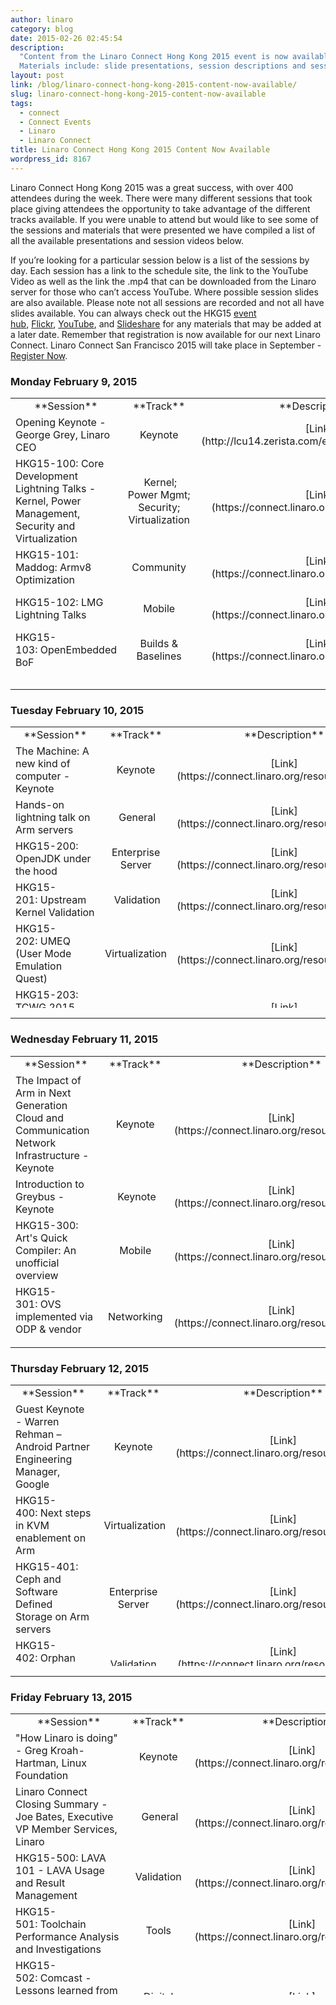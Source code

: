 ```yaml
---
author: linaro
category: blog
date: 2015-02-26 02:45:54
description:
  "Content from the Linaro Connect Hong Kong 2015 event is now available.
  Materials include: slide presentations, session descriptions and sessions videos"
layout: post
link: /blog/linaro-connect-hong-kong-2015-content-now-available/
slug: linaro-connect-hong-kong-2015-content-now-available
tags:
  - connect
  - Connect Events
  - Linaro
  - Linaro Connect
title: Linaro Connect Hong Kong 2015 Content Now Available
wordpress_id: 8167
---
```


Linaro Connect Hong Kong 2015 was a great success, with over 400 attendees during the week. There were many different sessions that took place giving attendees the opportunity to take advantage of the different tracks available. If you were unable to attend but would like to see some of the sessions and materials that were presented we have compiled a list of all the available presentations and session videos below.

If you’re looking for a particular session below is a list of the sessions by day. Each session has a link to the schedule site, the link to the YouTube Video as well as the link the .mp4 that can be downloaded from the Linaro server for those who can’t access YouTube. Where possible session slides are also available. Please note not all sessions are recorded and not all have slides available. You can always check out the HKG15 [event hub](https://connect.linaro.org/resources/), [Flickr](https://www.flickr.com/photos/linaroorg/), [YouTube](https://www.youtube.com/user/LinaroOnAir/), and [Slideshare](http://www.slideshare.net/linaroorg) for any materials that may be added at a later date. Remember that registration is now available for our next Linaro Connect. Linaro Connect San Francisco 2015 will take place in September - [Register Now](https://connect.linaro.org/sfo15/).

### **Monday February 9, 2015**

<table width="1008" style="height: 450px;" class="table responsive-table" >
<tbody >
<tr >

<td width="35%" style="text-align: center;" markdown="1">
**Session**
</td>

<td width="13%" style="text-align: center;" markdown="1">
**Track**
</td>

<td width="13%" style="text-align: center;" markdown="1">
**Description**
</td>

<td width="13%" style="text-align: center;" markdown="1">
**YouTube Video**
</td>

<td width="13%" style="text-align: center;" markdown="1">
**Presentation**
</td>

<td width="13%" style="text-align: center;" markdown="1">
**Linaro Server**
</td>
</tr>
<tr >

<td style="text-align: left;" markdown="1">
Opening Keynote - George Grey, Linaro CEO
</td>

<td style="text-align: center;" markdown="1">
Keynote
</td>

<td style="text-align: center;" markdown="1">
[Link](http://lcu14.zerista.com/event/member/137765)
</td>

<td style="text-align: center;" markdown="1">
[Video](https://www.youtube.com/watch?v=6aAFNCUUVj4)
</td>

<td style="text-align: center;" markdown="1">
[Presentation](http://www.slideshare.net/linaroorg/hkg15-george-grey-keynote)
</td>

<td style="text-align: center;" markdown="1">
 Not Available
</td>
</tr>
<tr >

<td style="text-align: left;" markdown="1">
HKG15-100: Core Development Lightning Talks - Kernel, Power Management, Security and Virtualization
</td>

<td style="text-align: center;" markdown="1">
 Kernel; Power Mgmt; Security; Virtualization
</td>

<td style="text-align: center;" markdown="1">
[Link](https://connect.linaro.org/resources/hkg15/)
</td>

<td style="text-align: center;" markdown="1">
 Not Available
</td>

<td style="text-align: center;" markdown="1">
 [Presentation](http://www.slideshare.net/linaroorg/hkg15-100-what-is-linaro-working-on-core-development-lightning-talks)
</td>

<td style="text-align: center;" markdown="1">
 Not Available
</td>
</tr>
<tr >

<td style="text-align: left;" markdown="1">
HKG15-101: Maddog: Armv8 Optimization
</td>

<td style="text-align: center;" markdown="1">
Community
</td>

<td style="text-align: center;" markdown="1">
[Link](https://connect.linaro.org/resources/hkg15/)
</td>

<td style="text-align: center;" markdown="1">
[Video](https://www.youtube.com/watch?v=rj-keqX2xA4)
</td>

<td style="text-align: center;" markdown="1">
[Presentation](http://www.slideshare.net/linaroorg/hkg15-101-ar-mv8-optimization)
</td>

<td style="text-align: center;" markdown="1">
[Video](https://static.linaro.org/connect/hkg15/Videos/02-09-Monday/HKG15-101%20Programming%20for%20Performance.mp4)
</td>
</tr>
<tr >

<td style="text-align: left;" markdown="1">
HKG15-102: LMG Lightning Talks
</td>

<td style="text-align: center;" markdown="1">
Mobile
</td>

<td style="text-align: center;" markdown="1">
[Link](https://connect.linaro.org/resources/hkg15/)
</td>

<td style="text-align: center;" markdown="1">
[Video](https://www.youtube.com/watch?v=iDKE751IDwM)
</td>

<td style="text-align: center;" markdown="1">
Not Available
</td>

<td style="text-align: center;" markdown="1">
[Video](https://static.linaro.org/connect/hkg15/Videos/02-09-Monday/HKG15-102%20LMG%20Lightning%20Talks.mp4)
</td>
</tr>
<tr >

<td style="text-align: left;" markdown="1">
HKG15-103: OpenEmbedded BoF
</td>

<td style="text-align: center;" markdown="1">
Builds & Baselines
</td>

<td style="text-align: center;" markdown="1">
[Link](https://connect.linaro.org/resources/hkg15/)
</td>

<td style="text-align: center;" markdown="1">
[Video](https://www.youtube.com/watch?v=fDJm8ckzh20)
</td>

<td style="text-align: center;" markdown="1">
[ Presentation](http://www.slideshare.net/linaroorg/hkg15-103-open-embedded-bof)
</td>

<td style="text-align: center;" markdown="1">
[Video](https://static.linaro.org/connect/hkg15/Videos/02-09-Monday/HKG15-103%20OpenEmbedded%20BoF.mp4)
</td>
</tr>
<tr >

<td style="text-align: left;" markdown="1">
HKG15-104: Coresight Update and Next Steps
</td>

<td style="text-align: center;" markdown="1">
 Kernel
</td>

<td style="text-align: center;" markdown="1">
[Link](https://connect.linaro.org/resources/hkg15/)
</td>

<td style="text-align: center;" markdown="1">
[Video](https://www.youtube.com/watch?v=osn1WaOEK9A)
</td>

<td style="text-align: center;" markdown="1">
[Presentation](http://www.slideshare.net/linaroorg/hkg15104-what-is-linaro-working-on-core-development-lightning-talks)
</td>

<td style="text-align: center;" markdown="1">
[Video](https://static.linaro.org/connect/hkg15/Videos/02-09-Monday/HKG15-104%20Core%20Development%20Lightning%20Talks%20-%20Kernel,%20Power%20Management,%20Security%20and%20Virtualization.mp4)
</td>
</tr>
<tr >

<td style="text-align: left;" markdown="1">
HKG15-105: 96Boards Hardware
</td>

<td style="text-align: center;" markdown="1">
Community
</td>

<td style="text-align: center;" markdown="1">
[Link](https://connect.linaro.org/resources/hkg15/)
</td>

<td style="text-align: center;" markdown="1">
[Video](https://www.youtube.com/watch?v=w6dK62_B3lI)
</td>

<td style="text-align: center;" markdown="1">
Not Available
</td>

<td style="text-align: center;" markdown="1">
[Video](https://static.linaro.org/connect/hkg15/Videos/02-09-Monday/HKG15-105%2096Boards%20Hardware.mp4)
</td>
</tr>
<tr >

<td style="text-align: left;" markdown="1">
HKG15-106: Replacing CMEM: Meeting TI's SoC shared buffer allocation, management, and address translation requirements
</td>

<td style="text-align: center;" markdown="1">
N/A
</td>

<td style="text-align: center;" markdown="1">
[Link](https://connect.linaro.org/resources/hkg15/)
</td>

<td style="text-align: center;" markdown="1">
[Video](https://www.youtube.com/watch?v=j0BhqQlOPQ0)
</td>

<td style="text-align: center;" markdown="1">
[Presentation](http://www.slideshare.net/linaroorg/hkg15106-replacing-cmem-meeting-tis-soc-shared-buffer-allocation-management-and-address-translation-requirements)
</td>

<td style="text-align: center;" markdown="1">
[Video](https://static.linaro.org/connect/hkg15/Videos/02-09-Monday/HKG15-106%20Replacing%20CMEM%20Meeting%20TI's%20SoC.mp4)
</td>
</tr>
<tr >

<td style="text-align: left;" markdown="1">
HKG15-107: ACPI Power Management on Arm64 Servers
</td>

<td style="text-align: center;" markdown="1">
Power Management; Enterprise Server
</td>

<td style="text-align: center;" markdown="1">
[Link](https://connect.linaro.org/resources/hkg15/)
</td>

<td style="text-align: center;" markdown="1">
[Video](https://www.youtube.com/watch?v=eDDgYIkUHLI)
</td>

<td style="text-align: center;" markdown="1">
[Presentation](http://www.slideshare.net/linaroorg/hkg15-107-acpi-power-management-on-arm64-servers-v2)
</td>

<td style="text-align: center;" markdown="1">
[Video](https://static.linaro.org/connect/hkg15/Videos/02-09-Monday/HKG15-107%20ACPI%20Power%20Management%20on%20ARM64%20Servers.mp4)
</td>
</tr>
<tr >

<td style="text-align: left;" markdown="1">
HKG15-108: Standardizing Linux Kernel Power Management on Arm 32/64-bit
</td>

<td style="text-align: center;" markdown="1">
 Power Management
</td>

<td style="text-align: center;" markdown="1">
 [Link](https://connect.linaro.org/resources/hkg15/)
</td>

<td style="text-align: center;" markdown="1">
[Video](https://www.youtube.com/watch?v=CgAN2An4GcA)
</td>

<td style="text-align: center;" markdown="1">
[Presentation](http://www.slideshare.net/linaroorg/hkg15108-coresight-update-and-next-steps)
</td>

<td style="text-align: center;" markdown="1">
 [Video](https://static.linaro.org/connect/hkg15/Videos/02-09-Monday/HKG15-108%20Coresight%20Update%20and%20Next%20Steps.mp4)
</td>
</tr>
<tr >

<td style="text-align: left;" markdown="1">
HKG15-109: 96Board Software
</td>

<td style="text-align: center;" markdown="1">
Community
</td>

<td style="text-align: center;" markdown="1">
[Link](https://connect.linaro.org/resources/hkg15/)
</td>

<td style="text-align: center;" markdown="1">
[Video](https://www.youtube.com/watch?v=e8_MatJ_VR0)
</td>

<td style="text-align: center;" markdown="1">
Not available
</td>

<td style="text-align: center;" markdown="1">
[Video](https://static.linaro.org/connect/hkg15/Videos/02-09-Monday/HKG15-109%2096Boards%20Software%20Requirements.mp4)
</td>
</tr>
<tr >

<td style="text-align: left;" markdown="1">
HKG15-110: ODP Project Update
</td>

<td style="text-align: center;" markdown="1">
Networking
</td>

<td style="text-align: center;" markdown="1">
[Link](https://connect.linaro.org/resources/hkg15/)
</td>

<td style="text-align: center;" markdown="1">
[Video](https://www.youtube.com/watch?v=xABcGPOCOuU)
</td>

<td style="text-align: center;" markdown="1">
[Presentation](http://www.slideshare.net/linaroorg/hkg15110-odp-project-update)
</td>

<td style="text-align: center;" markdown="1">
[Video](https://static.linaro.org/connect/hkg15/Videos/02-09-Monday/HKG15-110%20ODP%20Project%20Update.mp4)
</td>
</tr>
<tr >

<td style="text-align: left;" markdown="1">
HKG15-111: LAVA Dispatcher Refactoring
</td>

<td style="text-align: center;" markdown="1">
LAVA, Validation
</td>

<td style="text-align: center;" markdown="1">
 [Link](https://connect.linaro.org/resources/hkg15/)
</td>

<td style="text-align: center;" markdown="1">
[Video](https://www.youtube.com/watch?v=KOpVhAuHvfQ)
</td>

<td style="text-align: center;" markdown="1">
 [Presentation](http://www.slideshare.net/linaroorg/hkg15111-lava-dispatcher-refactoring)
</td>

<td style="text-align: center;" markdown="1">
 [Video](https://static.linaro.org/connect/hkg15/Videos/02-09-Monday/HKG15-111%20LAVA%20Dispatcher%20Refactoring.mp4)
</td>
</tr>
</tbody>
</table>

---

### **Tuesday February 10, 2015**

<table width="1008" style="height: 450px;" >
<tbody >
<tr >

<td width="35%" style="text-align: center;" markdown="1">
**Session**
</td>

<td width="13%" style="text-align: center;" markdown="1">
**Track**
</td>

<td width="13%" style="text-align: center;" markdown="1">
**Description**
</td>

<td width="13%" style="text-align: center;" markdown="1">
**YouTube Video**
</td>

<td width="13%" style="text-align: center;" markdown="1">
**Presentation**
</td>

<td width="13%" style="text-align: center;" markdown="1">
**Linaro Server**
</td>
</tr>
<tr >

<td style="text-align: left;" markdown="1">
The Machine: A new kind of computer - Keynote
</td>

<td style="text-align: center;" markdown="1">
Keynote
</td>

<td style="text-align: center;" markdown="1">
[Link](https://connect.linaro.org/resources/hkg15/)
</td>

<td style="text-align: center;" markdown="1">
Not Available
</td>

<td style="text-align: center;" markdown="1">
[Presentation](http://www.slideshare.net/linaroorg/hkg15the-machine-a-new-kind-of-computer-keynote-by-dejan-milojicic)
</td>

<td style="text-align: center;" markdown="1">
 Not Available
</td>
</tr>
<tr >

<td style="text-align: left;" markdown="1">
Hands-on lightning talk on Arm servers
</td>

<td style="text-align: center;" markdown="1">
 General
</td>

<td style="text-align: center;" markdown="1">
[Link](https://connect.linaro.org/resources/hkg15/)
</td>

<td style="text-align: center;" markdown="1">
[Video](https://www.youtube.com/watch?v=GCVcJWqoX2A)
</td>

<td style="text-align: center;" markdown="1">
Not Available
</td>

<td style="text-align: center;" markdown="1">
 Not Available
</td>
</tr>
<tr >

<td style="text-align: left;" markdown="1">
HKG15-200: OpenJDK under the hood
</td>

<td style="text-align: center;" markdown="1">
Enterprise Server
</td>

<td style="text-align: center;" markdown="1">
[Link](https://connect.linaro.org/resources/hkg15/)
</td>

<td style="text-align: center;" markdown="1">
[Video](https://www.youtube.com/watch?v=u5Htv6MlOTo)
</td>

<td style="text-align: center;" markdown="1">
[Presentation](http://www.slideshare.net/linaroorg/hkg15200-openjdk-under-the-hood)
</td>

<td style="text-align: center;" markdown="1">
Not Available
</td>
</tr>
<tr >

<td style="text-align: left;" markdown="1">
HKG15-201: Upstream Kernel Validation
</td>

<td style="text-align: center;" markdown="1">
 Validation
</td>

<td style="text-align: center;" markdown="1">
[Link](https://connect.linaro.org/resources/hkg15/)
</td>

<td style="text-align: center;" markdown="1">
[Video](https://www.youtube.com/watch?v=Uifh3Y6QklE)
</td>

<td style="text-align: center;" markdown="1">
[Presentation](http://www.slideshare.net/linaroorg/hkg15201-upstream-kernel-validation)
</td>

<td style="text-align: center;" markdown="1">
[Video](https://static.linaro.org/connect/hkg15/Videos/02-10-Tuesday/HKG15-201%20Upstream%20Kernel%20Validation.mp4)
</td>
</tr>
<tr >

<td style="text-align: left;" markdown="1">
HKG15-202: UMEQ (User Mode Emulation Quest)
</td>

<td style="text-align: center;" markdown="1">
Virtualization
</td>

<td style="text-align: center;" markdown="1">
[Link](https://connect.linaro.org/resources/hkg15/)
</td>

<td style="text-align: center;" markdown="1">
[Video](https://www.youtube.com/watch?v=2-mU0mXHxJg)
</td>

<td style="text-align: center;" markdown="1">
[Presentation](http://www.slideshare.net/linaroorg/hkg15202-umeq-user-mode-emulation-quest)
</td>

<td style="text-align: center;" markdown="1">
Not Available
</td>
</tr>
<tr >

<td style="text-align: left;" markdown="1">
HKG15-203: TCWG 2015 Roadmap Review
</td>

<td style="text-align: center;" markdown="1">
 Tools
</td>

<td style="text-align: center;" markdown="1">
[Link](https://connect.linaro.org/resources/hkg15/)
</td>

<td style="text-align: center;" markdown="1">
[Video](https://www.youtube.com/watch?v=kXNforT03F0)
</td>

<td style="text-align: center;" markdown="1">
[Presentation](http://www.slideshare.net/linaroorg/hkg15203-tcwg-2015-roadmap-review)
</td>

<td style="text-align: center;" markdown="1">
[Video](https://static.linaro.org/connect/hkg15/Videos/02-10-Tuesday/HKG15-203%20TCWG%202015%20Roadmap%20Review.mp4)
</td>
</tr>
<tr >

<td style="text-align: left;" markdown="1">
HKG15-204: OpenStack: 3rd party testing and performance benchmarking
</td>

<td style="text-align: center;" markdown="1">
Enterprise Server
</td>

<td style="text-align: center;" markdown="1">
[Link](https://connect.linaro.org/resources/hkg15/)
</td>

<td style="text-align: center;" markdown="1">
[Video](https://www.youtube.com/watch?v=-00rTPCYAyg)
</td>

<td style="text-align: center;" markdown="1">
[Presentation](http://www.slideshare.net/linaroorg/hkg15204-openstack-3rd-party-testing-and-performance-benchmarking)
</td>

<td style="text-align: center;" markdown="1">
[Video](https://static.linaro.org/connect/hkg15/Videos/02-10-Tuesday/HKG15-204%20OpenStack%203rd%20party%20testing%20and%20performance%20benchmarking.mp4)
</td>
</tr>
<tr >

<td style="text-align: left;" markdown="1">
HKG15-205: OpenTAC - Open Hardware Test Automation Controller
</td>

<td style="text-align: center;" markdown="1">
LAVA, Validation
</td>

<td style="text-align: center;" markdown="1">
[Link](https://connect.linaro.org/resources/hkg15/)
</td>

<td style="text-align: center;" markdown="1">
[Video](https://www.youtube.com/watch?v=1fNr8wiLAfQ)
</td>

<td style="text-align: center;" markdown="1">
[Presentation](http://www.slideshare.net/linaroorg/hkg15205-opentac-open-hardware-test-automation-controller)
</td>

<td style="text-align: center;" markdown="1">
[Video](https://static.linaro.org/connect/hkg15/Videos/02-10-Tuesday/HKG15-205%20OpenTAC%20-%20Open%20Hardware%20Test%20Automation%20Controller.mp4)
</td>
</tr>
<tr >

<td style="text-align: left;" markdown="1">
HKG15-206: Solving the year 2038 problem in Linux
</td>

<td style="text-align: center;" markdown="1">
Kernel
</td>

<td style="text-align: center;" markdown="1">
[Link](https://connect.linaro.org/resources/hkg15/)
</td>

<td style="text-align: center;" markdown="1">
[Video](https://www.youtube.com/watch?v=ILiMzjN71zM)
</td>

<td style="text-align: center;" markdown="1">
[Presentation](http://www.slideshare.net/linaroorg/hkg15206-solving-the-year-2038-problem-in-linux)
</td>

<td style="text-align: center;" markdown="1">
Not Available
</td>
</tr>
<tr >

<td style="text-align: left;" markdown="1">
HKG15-207: Advanced Toolchain Usage Part 3
</td>

<td style="text-align: center;" markdown="1">
 Tools
</td>

<td style="text-align: center;" markdown="1">
[Link](https://connect.linaro.org/resources/hkg15/)
</td>

<td style="text-align: center;" markdown="1">
[Video](https://www.youtube.com/watch?v=EhNqFCN0YJ0)
</td>

<td style="text-align: center;" markdown="1">
[Presentation](http://www.slideshare.net/linaroorg/hkg15207-advanced-toolchain-usage-part-3)
</td>

<td style="text-align: center;" markdown="1">
 [Video](https://static.linaro.org/connect/hkg15/Videos/02-10-Tuesday/HKG15-207%20Advanced%20Toolchain%20Usage%20Part%203.mp4)
</td>
</tr>
<tr >

<td style="text-align: left;" markdown="1">
HKG15-208: ACPI: State of the Server
</td>

<td style="text-align: center;" markdown="1">
Enterprise Server
</td>

<td style="text-align: center;" markdown="1">
[Link](https://connect.linaro.org/resources/hkg15/)
</td>

<td style="text-align: center;" markdown="1">
[Video](https://www.youtube.com/watch?v=R6m4-VWkqR0)
</td>

<td style="text-align: center;" markdown="1">
[Presentation](http://www.slideshare.net/linaroorg/hkg15208-acpi-state-of-the-server)
</td>

<td style="text-align: center;" markdown="1">
[Video](https://static.linaro.org/connect/hkg15/Videos/02-10-Tuesday/HKG15-208%20ACPI%20State%20of%20the%20Server.mp4)
</td>
</tr>
<tr >

<td style="text-align: left;" markdown="1">
HKG15-209: ODP User experience
</td>

<td style="text-align: center;" markdown="1">
Networking
</td>

<td style="text-align: center;" markdown="1">
[Link](https://connect.linaro.org/resources/hkg15/)
</td>

<td style="text-align: center;" markdown="1">
[Video](https://www.youtube.com/watch?v=O8CTPC-JhJU)
</td>

<td style="text-align: center;" markdown="1">
Not Available
</td>

<td style="text-align: center;" markdown="1">
[Video](https://static.linaro.org/connect/hkg15/Videos/02-10-Tuesday/HKG15-209%20ODP%20User%20experience.mp4)
</td>
</tr>
<tr >

<td style="text-align: left;" markdown="1">
HKG15-210: Port forwarding daemon
</td>

<td style="text-align: center;" markdown="1">
Validation
</td>

<td style="text-align: center;" markdown="1">
 [Link](https://connect.linaro.org/resources/hkg15/)
</td>

<td style="text-align: center;" markdown="1">
[Video](https://www.youtube.com/watch?v=DmdFLODyQX8)
</td>

<td style="text-align: center;" markdown="1">
 [Presentation](http://www.slideshare.net/linaroorg/hkg15210-port-forwarding-daemon)
</td>

<td style="text-align: center;" markdown="1">
Not Available
</td>
</tr>
<tr >

<td style="text-align: left;" markdown="1">
HKG15-211: Advanced Toolchain Usage Part 4
</td>

<td style="text-align: center;" markdown="1">
Tools
</td>

<td style="text-align: center;" markdown="1">
 [Link](https://connect.linaro.org/resources/hkg15/)
</td>

<td style="text-align: center;" markdown="1">
[Video](https://www.youtube.com/watch?v=9AcklY0Cc7U)
</td>

<td style="text-align: center;" markdown="1">
[Presentation](http://www.slideshare.net/linaroorg/hkg15211-advanced-toolchain-usage-part-4)
</td>

<td style="text-align: center;" markdown="1">
 [Video](https://static.linaro.org/connect/hkg15/Videos/02-10-Tuesday/HKG15-211%20Advanced%20Toolchain%20Usage%20Part%204.mp4)
</td>
</tr>
<tr >

<td style="text-align: left;" markdown="1">
HKG15-901: Upstreaming 101
</td>

<td style="text-align: center;" markdown="1">
Training
</td>

<td style="text-align: center;" markdown="1">
[Link](https://connect.linaro.org/resources/hkg15/)
</td>

<td style="text-align: center;" markdown="1">
[Video](https://www.youtube.com/watch?v=TMtcUmRm6yU)
</td>

<td style="text-align: center;" markdown="1">
[Presentation](http://www.slideshare.net/linaroorg/hkg15901-upstreaming-101)
</td>

<td style="text-align: center;" markdown="1">
 [Video](https://static.linaro.org/connect/hkg15/Videos/02-10-Tuesday/HKG15-901%20Upstreaming%20101.mp4)
</td>
</tr>
<tr >

<td style="text-align: left;" markdown="1">
HKG15-902: Upstreaming 201
</td>

<td style="text-align: center;" markdown="1">
Training
</td>

<td style="text-align: center;" markdown="1">
 [Link](https://connect.linaro.org/resources/hkg15/)
</td>

<td style="text-align: center;" markdown="1">
[Video](https://www.youtube.com/watch?v=yhQdSP2436I)
</td>

<td style="text-align: center;" markdown="1">
 [Presentation](http://www.slideshare.net/linaroorg/hkg15901-upstreaming-201)
</td>

<td style="text-align: center;" markdown="1">
 Not Available
</td>
</tr>
</tbody>
</table>

---

### **Wednesday February 11, 2015**

<table width="1008" style="height: 450px;" >
<tbody >
<tr >

<td width="35%" style="text-align: center;" markdown="1">
**Session**
</td>

<td width="13%" style="text-align: center;" markdown="1">
**Track**
</td>

<td width="13%" style="text-align: center;" markdown="1">
**Description**
</td>

<td width="13%" style="text-align: center;" markdown="1">
**YouTube Video**
</td>

<td width="13%" style="text-align: center;" markdown="1">
**Presentation**
</td>

<td width="13%" style="text-align: center;" markdown="1">
**Linaro Server**
</td>
</tr>
<tr >

<td style="text-align: left;" markdown="1">
The Impact of Arm in Next Generation Cloud and Communication Network Infrastructure - Keynote
</td>

<td style="text-align: center;" markdown="1">
Keynote
</td>

<td style="text-align: center;" markdown="1">
[Link](https://connect.linaro.org/resources/hkg15/)
</td>

<td style="text-align: center;" markdown="1">
[Video](https://www.youtube.com/watch?v=U5GQ_9jCOZ8)
</td>

<td style="text-align: center;" markdown="1">
Not Available
</td>

<td style="text-align: center;" markdown="1">
 Not Available
</td>
</tr>
<tr >

<td style="text-align: left;" markdown="1">
Introduction to Greybus - Keynote
</td>

<td style="text-align: center;" markdown="1">
 Keynote
</td>

<td style="text-align: center;" markdown="1">
[Link](https://connect.linaro.org/resources/hkg15/)
</td>

<td style="text-align: center;" markdown="1">
[Video](https://www.youtube.com/watch?v=U5GQ_9jCOZ8)
</td>

<td style="text-align: center;" markdown="1">
Not Available
</td>

<td style="text-align: center;" markdown="1">
 Not Available
</td>
</tr>
<tr >

<td style="text-align: left;" markdown="1">
HKG15-300: Art's Quick Compiler: An unofficial overview
</td>

<td style="text-align: center;" markdown="1">
Mobile
</td>

<td style="text-align: center;" markdown="1">
[Link](https://connect.linaro.org/resources/hkg15/)
</td>

<td style="text-align: center;" markdown="1">
[Video](https://www.youtube.com/watch?v=iho-e7EPHk0)
</td>

<td style="text-align: center;" markdown="1">
[Presentation](http://www.slideshare.net/linaroorg/hkg15300-arts-quick-compiler-an-unofficial-overview)
</td>

<td style="text-align: center;" markdown="1">
Not Available
</td>
</tr>
<tr >

<td style="text-align: left;" markdown="1">
HKG15-301: OVS implemented via ODP & vendor SDKs
</td>

<td style="text-align: center;" markdown="1">
Networking
</td>

<td style="text-align: center;" markdown="1">
[Link](https://connect.linaro.org/resources/hkg15/)
</td>

<td style="text-align: center;" markdown="1">
Not Available
</td>

<td style="text-align: center;" markdown="1">
[Presentation](http://www.slideshare.net/linaroorg/hkg15301-ovs-implemented-via-odp-vendor-sdks)
</td>

<td style="text-align: center;" markdown="1">
[Video](https://static.linaro.org/connect/hkg15/Videos/02-11-Wednesday/HKG15-301%20OVS%20implemented%20via%20ODP%20&%20vendor%20SDKs.mp4)
</td>
</tr>
<tr >

<td style="text-align: left;" markdown="1">
HKG15-302: Debugging Arm kernels using NMI/FIQ
</td>

<td style="text-align: center;" markdown="1">
Kernel
</td>

<td style="text-align: center;" markdown="1">
[Link](https://connect.linaro.org/resources/hkg15/ )
</td>

<td style="text-align: center;" markdown="1">
[Video](https://www.youtube.com/watch?v=h2FHUT74pi0)
</td>

<td style="text-align: center;" markdown="1">
[Presentation](http://www.slideshare.net/linaroorg/hkg15302-debugging-arm-kernels-using-nmifiq)
</td>

<td style="text-align: center;" markdown="1">
[Video](https://static.linaro.org/connect/hkg15/Videos/02-11-Wednesday/HKG15-302%20Debugging%20ARM%20kernels%20using%20NMIFIQ.mp4)
</td>
</tr>
<tr >

<td style="text-align: left;" markdown="1">
HKG15-303: Secure Playback using OP-TEE
</td>

<td style="text-align: center;" markdown="1">
 Security; Digital Home
</td>

<td style="text-align: center;" markdown="1">
[Link](https://connect.linaro.org/resources/hkg15/)
</td>

<td style="text-align: center;" markdown="1">
[Video](https://www.youtube.com/watch?v=WJS5ygNGaO8)
</td>

<td style="text-align: center;" markdown="1">
[Presentation](http://www.slideshare.net/linaroorg/hkg15303-secure-playback-using-optee)
</td>

<td style="text-align: center;" markdown="1">
[Video](https://static.linaro.org/connect/hkg15/Videos/02-11-Wednesday/HKG15-303%20Secure%20Playback%20using%20OP-TEE.mp4)
</td>
</tr>
<tr >

<td style="text-align: left;" markdown="1">
HKG15-305: Real Time processing comparing the RT patch vs Core isolation
</td>

<td style="text-align: center;" markdown="1">
Networking
</td>

<td style="text-align: center;" markdown="1">
[Link](https://connect.linaro.org/resources/hkg15/)
</td>

<td style="text-align: center;" markdown="1">
[Video](https://www.youtube.com/watch?v=zC3E9xizkoY)
</td>

<td style="text-align: center;" markdown="1">
[Presentation](http://www.slideshare.net/linaroorg/hkg15305-real-time-processing-comparing-the-rt-patch-vs-core-isolation)
</td>

<td style="text-align: center;" markdown="1">
[Video](https://static.linaro.org/connect/hkg15/Videos/02-11-Wednesday/HKG15-305%20Real%20Time%20processing%20comparing%20the%20RT%20patch%20vs%20Core%20isolation.mp4)
</td>
</tr>
<tr >

<td style="text-align: left;" markdown="1">
HKG15-306:  Introducing Aster - a tool for remote GUI testing on AOSP / Build system modifications to ease working with other AOSP projects
</td>

<td style="text-align: center;" markdown="1">
Mobile
</td>

<td style="text-align: center;" markdown="1">
[Link](https://connect.linaro.org/resources/hkg15/)
</td>

<td style="text-align: center;" markdown="1">
Not Available
</td>

<td style="text-align: center;" markdown="1">
[Presentation](http://www.slideshare.net/linaroorg/hkg15306-introducing-aster-a-tool-for-remote-gui-testing-on-aosp)[Presentation](http://www.slideshare.net/linaroorg/hkg15-306-build-system-modifications-to-ease-working-with-other-aosp-projects)
</td>

<td style="text-align: center;" markdown="1">
[Video](https://static.linaro.org/connect/hkg15/Videos/02-11-Wednesday/HKG15-306%20Introducing%20Aster%20-%20a%20tool%20for%20remote%20GUI%20testing%20on%20AOSP.mp4)
</td>
</tr>
<tr >

<td style="text-align: left;" markdown="1">
HKG15-307: OP-TEE paging
</td>

<td style="text-align: center;" markdown="1">
Security
</td>

<td style="text-align: center;" markdown="1">
[Link](https://connect.linaro.org/resources/hkg15/)
</td>

<td style="text-align: center;" markdown="1">
Not Available
</td>

<td style="text-align: center;" markdown="1">
[Presentation](http://www.slideshare.net/linaroorg/hkg15307-optee-paging)
</td>

<td style="text-align: center;" markdown="1">
[Video](https://static.linaro.org/connect/hkg15/Videos/02-11-Wednesday/HKG15-307%20OP-TEE%20paging.mp4)
</td>
</tr>
<tr >

<td style="text-align: left;" markdown="1">
HKG15-308: Kick-start your 64-bit AOSP build engines
</td>

<td style="text-align: center;" markdown="1">
 Mobile
</td>

<td style="text-align: center;" markdown="1">
[Link](https://connect.linaro.org/resources/hkg15/)
</td>

<td style="text-align: center;" markdown="1">
[Video](https://www.youtube.com/watch?v=xTvpjwqYAEQ)
</td>

<td style="text-align: center;" markdown="1">
[Presentation](http://www.slideshare.net/linaroorg/hkg15308-kickstart-your-64bit-aosp-build-engines)
</td>

<td style="text-align: center;" markdown="1">
 [Video](https://static.linaro.org/connect/hkg15/Videos/02-11-Wednesday/HKG15-308%20Kick-start%20your%2064-bit%20AOSP%20build%20engines.mp4)
</td>
</tr>
<tr >

<td style="text-align: left;" markdown="1">
HKG15-309: VLAN daemon next steps
</td>

<td style="text-align: center;" markdown="1">
Networking, Validation
</td>

<td style="text-align: center;" markdown="1">
[Link](https://connect.linaro.org/resources/hkg15/)
</td>

<td style="text-align: center;" markdown="1">
[Video](https://www.youtube.com/watch?v=KWudtblGzTg)
</td>

<td style="text-align: center;" markdown="1">
[Presentation](http://www.slideshare.net/linaroorg/hkg15309-vlan-daemon-next-steps)
</td>

<td style="text-align: center;" markdown="1">
[Video](https://static.linaro.org/connect/hkg15/Videos/02-11-Wednesday/HKG15-309%20VLAN%20daemon%20next%20steps.mp4)
</td>
</tr>
<tr >

<td style="text-align: left;" markdown="1">
HKG15-311: Security Building Blocks, OP-TEE and the Secure Boot
</td>

<td style="text-align: center;" markdown="1">
Security, Enterprise Server
</td>

<td style="text-align: center;" markdown="1">
[Link](https://connect.linaro.org/resources/hkg15/)
</td>

<td style="text-align: center;" markdown="1">
[Video](https://www.youtube.com/watch?v=Fksx4-bpHRY)
</td>

<td style="text-align: center;" markdown="1">
[Presentation](http://www.slideshare.net/linaroorg/hkg15311-optee-for-beginners-and-porting-review)
</td>

<td style="text-align: center;" markdown="1">
[Video](https://static.linaro.org/connect/hkg15/Videos/02-11-Wednesday/HKG15-311%20OP-TEE%20for%20Beginners%20and%20Porting%20Review.mp4)
</td>
</tr>
<tr >

<td style="text-align: left;" markdown="1">
HKG15: Cross-distribution Collaboration
</td>

<td style="text-align: center;" markdown="1">
Builds & Baselines
</td>

<td style="text-align: center;" markdown="1">
 [Link](https://connect.linaro.org/resources/hkg15/)
</td>

<td style="text-align: center;" markdown="1">
[Video](https://www.youtube.com/watch?v=eTtG6OM_Smg)
</td>

<td style="text-align: center;" markdown="1">
 Not Available
</td>

<td style="text-align: center;" markdown="1">
[Video](https://static.linaro.org/connect/hkg15/Videos/02-11-Wednesday/Cross-distribution%20Collaboration.mp4)
</td>
</tr>
<tr >

<td style="text-align: left;" markdown="1">
HKG15-904: Scrum and Kanban 101
</td>

<td style="text-align: center;" markdown="1">
Training
</td>

<td style="text-align: center;" markdown="1">
 [Link](https://connect.linaro.org/resources/hkg15/)
</td>

<td style="text-align: center;" markdown="1">
[Video](https://www.youtube.com/watch?v=o0w8AXW832c)
</td>

<td style="text-align: center;" markdown="1">
[Presentation](http://www.slideshare.net/linaroorg/hkg15904-scrum-and-kanban-101)
</td>

<td style="text-align: center;" markdown="1">
 [Video](https://static.linaro.org/connect/hkg15/Videos/02-11-Wednesday/HKG15-904%20Scrum%20and%20Kanban%20101.mp4)
</td>
</tr>
</tbody>
</table>

---

### **Thursday February 12, 2015**

<table width="1008" style="height: 450px;" >
<tbody >
<tr >

<td width="35%" style="text-align: center;" markdown="1">
**Session**
</td>

<td width="13%" style="text-align: center;" markdown="1">
**Track**
</td>

<td width="13%" style="text-align: center;" markdown="1">
**Description**
</td>

<td width="13%" style="text-align: center;" markdown="1">
**YouTube Video**
</td>

<td width="13%" style="text-align: center;" markdown="1">
**Presentation**
</td>

<td width="13%" style="text-align: center;" markdown="1">
**Linaro Server**
</td>
</tr>
<tr >

<td style="text-align: left;" markdown="1">
Guest Keynote - Warren Rehman – Android Partner Engineering Manager, Google
</td>

<td style="text-align: center;" markdown="1">
Keynote
</td>

<td style="text-align: center;" markdown="1">
[Link](https://connect.linaro.org/resources/hkg15/)
</td>

<td style="text-align: center;" markdown="1">
[Video](https://www.youtube.com/watch?v=DJfiibQBWlI )
</td>

<td style="text-align: center;" markdown="1">
Not Available
</td>

<td style="text-align: center;" markdown="1">
 Not Available
</td>
</tr>
<tr >

<td style="text-align: left;" markdown="1">
HKG15-400: Next steps in KVM enablement on Arm
</td>

<td style="text-align: center;" markdown="1">
 Virtualization
</td>

<td style="text-align: center;" markdown="1">
[Link](https://connect.linaro.org/resources/hkg15/)
</td>

<td style="text-align: center;" markdown="1">
[Video](https://www.youtube.com/watch?v=g8noeSpWVDY )
</td>

<td style="text-align: center;" markdown="1">
[Presentation](http://www.slideshare.net/linaroorg/hkg15400-next-steps-in-kvm-enablement-on-arm)
</td>

<td style="text-align: center;" markdown="1">
 Not Available
</td>
</tr>
<tr >

<td style="text-align: left;" markdown="1">
HKG15-401: Ceph and Software Defined Storage on Arm servers
</td>

<td style="text-align: center;" markdown="1">
Enterprise Server
</td>

<td style="text-align: center;" markdown="1">
[Link](https://connect.linaro.org/resources/hkg15/)
</td>

<td style="text-align: center;" markdown="1">
[Video](https://www.youtube.com/watch?v=RdZojLL7ttk)
</td>

<td style="text-align: center;" markdown="1">
[Presentation](http://www.slideshare.net/linaroorg/hkg15401-ceph-and-software-defined-storage-on-arm-servers)
</td>

<td style="text-align: center;" markdown="1">
[Video](https://static.linaro.org/connect/hkg15/Videos/02-12-Thursday/HKG15-401%20Ceph%20and%20Software%20Defined%20Storage%20on%20ARM%20servers.mp4)
</td>
</tr>
<tr >

<td style="text-align: left;" markdown="1">
HKG15-402: Orphan hacking sessions
</td>

<td style="text-align: center;" markdown="1">
Validation
</td>

<td style="text-align: center;" markdown="1">
[Link](https://connect.linaro.org/resources/hkg15/ )
</td>

<td style="text-align: center;" markdown="1">
[Video](https://www.youtube.com/watch?v=yY8bF9dGVn4)
</td>

<td style="text-align: center;" markdown="1">
[Presentation](http://www.slideshare.net/linaroorg/hkg15402-orphan-hacking-sessions)
</td>

<td style="text-align: center;" markdown="1">
[Video](https://static.linaro.org/connect/hkg15/Videos/02-12-Thursday/HKG15-402%20Orphan%20hacking%20sessions.mp4)
</td>
</tr>
<tr >

<td style="text-align: left;" markdown="1">
HKG15-403: Chromium Blink on Wayland with HW accelerated video playback using Gstreamer
</td>

<td style="text-align: center;" markdown="1">
Digital Home
</td>

<td style="text-align: center;" markdown="1">
[Link](https://connect.linaro.org/resources/hkg15/)
</td>

<td style="text-align: center;" markdown="1">
Not Available
</td>

<td style="text-align: center;" markdown="1">
[Presentation](http://www.slideshare.net/linaroorg/hkg15403-chromium-blink-on-wayland-with-hw-accelerated-video-playback-using-gstreamer)
</td>

<td style="text-align: center;" markdown="1">
Not Available
</td>
</tr>
<tr >

<td style="text-align: left;" markdown="1">
HKG15-404: Standardizing Linux Kernel Power Management on Arm 32/64-bit
</td>

<td style="text-align: center;" markdown="1">
 Power Management
</td>

<td style="text-align: center;" markdown="1">
[Link](https://connect.linaro.org/resources/hkg15/)
</td>

<td style="text-align: center;" markdown="1">
[Video](https://www.youtube.com/watch?v=YB7W-v1At4o)
</td>

<td style="text-align: center;" markdown="1">
Not Available
</td>

<td style="text-align: center;" markdown="1">
[Video](https://static.linaro.org/connect/hkg15/Videos/02-12-Thursday/HKG15-404%20Standardizing%20Linux%20Kernel%20Power%20mgmt%20on%20ARM%2032%2064%20bit.mp4)
</td>
</tr>
<tr >

<td style="text-align: left;" markdown="1">
HKG15-405: Redundant zero/sign-extension elimination in GCC
</td>

<td style="text-align: center;" markdown="1">
Tools
</td>

<td style="text-align: center;" markdown="1">
[Link](https://connect.linaro.org/resources/hkg15/)
</td>

<td style="text-align: center;" markdown="1">
[Video](https://www.youtube.com/watch?v=JkTkmGe3tms)
</td>

<td style="text-align: center;" markdown="1">
[Presentation](http://www.slideshare.net/linaroorg/hkg15405-redundant-zerosignextension-elimination-in-gcc)
</td>

<td style="text-align: center;" markdown="1">
[Video](https://static.linaro.org/connect/hkg15/Videos/02-12-Thursday/HKG15-405%20Redundant%20zerosign-extension%20elimination%20in%20GCC.mp4)
</td>
</tr>
<tr >

<td style="text-align: left;" markdown="1">
HKG15-406: Hacking session hands on
</td>

<td style="text-align: center;" markdown="1">
Validation
</td>

<td style="text-align: center;" markdown="1">
[Link](https://connect.linaro.org/resources/hkg15/)
</td>

<td style="text-align: center;" markdown="1">
[Video](https://www.youtube.com/watch?v=j5IV5Iu3MX4)
</td>

<td style="text-align: center;" markdown="1">
[Presentation](http://www.slideshare.net/linaroorg/hkg15406-hacking-session-hands-on)
</td>

<td style="text-align: center;" markdown="1">
[Video](https://static.linaro.org/connect/hkg15/Videos/02-12-Thursday/HKG15-406%20Hacking%20session%20hands%20on.mp4)
</td>
</tr>
<tr >

<td style="text-align: left;" markdown="1">
HKG15-407: EME implementation in Chromium: Linaro Clear Key
</td>

<td style="text-align: center;" markdown="1">
Digital Home
</td>

<td style="text-align: center;" markdown="1">
[Link](https://connect.linaro.org/resources/hkg15/)
</td>

<td style="text-align: center;" markdown="1">
[Video](https://www.youtube.com/watch?v=dJqCbTfKrMk)
</td>

<td style="text-align: center;" markdown="1">
[Presentation](http://www.slideshare.net/linaroorg/hkg15407-eme-implementation-in-chromium-linaro-clear-key  )[Presentation](http://www.slideshare.net/linaroorg/hkg15407-eme-implementation-in-chromium-linaro-clear-key-44732418  )
</td>

<td style="text-align: center;" markdown="1">
[Video](https://static.linaro.org/connect/hkg15/Videos/02-12-Thursday/HKG15-407%20EME%20implementation%20in%20Chromium%20Linaro%20Clear%20Key.mp4)
</td>
</tr>
<tr >

<td style="text-align: left;" markdown="1">
HKG15-408: Arm v8-A NEON optimization
</td>

<td style="text-align: center;" markdown="1">
 Mobile
</td>

<td style="text-align: center;" markdown="1">
[Link](https://connect.linaro.org/resources/hkg15/)
</td>

<td style="text-align: center;" markdown="1">
[Video](https://www.youtube.com/watch?v=NYFzidaS3Z4)
</td>

<td style="text-align: center;" markdown="1">
Not Available
</td>

<td style="text-align: center;" markdown="1">
 [Video](https://static.linaro.org/connect/hkg15/Videos/02-12-Thursday/HKG15-408%20ARMv8-A%20NEON%20optimization.mp4)
</td>
</tr>
<tr >

<td style="text-align: left;" markdown="1">
HKG15-409: Arm Hibernation enablement on SoCs - a case study
</td>

<td style="text-align: center;" markdown="1">
Mobile
</td>

<td style="text-align: center;" markdown="1">
[Link](https://connect.linaro.org/resources/hkg15/)
</td>

<td style="text-align: center;" markdown="1">
[Video](https://www.youtube.com/watch?v=xNoLEXO3Dyk)
</td>

<td style="text-align: center;" markdown="1">
[Presentation](http://www.slideshare.net/linaroorg/hkg15409-arm-hibernation-enablement-on-socs-a-case-study)
</td>

<td style="text-align: center;" markdown="1">
[Video](https://static.linaro.org/connect/hkg15/Videos/02-12-Thursday/HKG15-409%20ARM%20Hibernation%20enablement%20on%20SoCs%20-%20a%20case%20study.mp4)
</td>
</tr>
<tr >

<td style="text-align: left;" markdown="1">
HKG15-410: LAVA Lab device addresses
</td>

<td style="text-align: center;" markdown="1">
Validation
</td>

<td style="text-align: center;" markdown="1">
[Link](https://connect.linaro.org/resources/hkg15/)
</td>

<td style="text-align: center;" markdown="1">
[Video](https://www.youtube.com/watch?v=XUQ0sisGfF0)
</td>

<td style="text-align: center;" markdown="1">
[Presentation](http://www.slideshare.net/linaroorg/hkg15410-lava-lab-addressing-and-ipv6)
</td>

<td style="text-align: center;" markdown="1">
[Video](https://static.linaro.org/connect/hkg15/Videos/02-12-Thursday/HKG15-410%20LAVA%20Lab%20addressing%20and%20IPV6.mp4)
</td>
</tr>
<tr >

<td style="text-align: left;" markdown="1">
HKG15-411: Browser Testing Framework for LHG
</td>

<td style="text-align: center;" markdown="1">
Digital Home
</td>

<td style="text-align: center;" markdown="1">
 [Link](https://connect.linaro.org/resources/hkg15/)
</td>

<td style="text-align: center;" markdown="1">
[Video](https://www.youtube.com/watch?v=TtAMRnzB2nw)
</td>

<td style="text-align: center;" markdown="1">
 [Presentation](http://www.slideshare.net/linaroorg/hkg15411-browser-testing-framework-for-lhg)
</td>

<td style="text-align: center;" markdown="1">
[Video](https://static.linaro.org/connect/hkg15/Videos/02-12-Thursday/HKG15-411%20Browser%20Testing%20Framework%20for%20LHG.mp4)
</td>
</tr>
</tbody>
</table>

---

### **Friday February 13, 2015**

<table width="1008" style="height: 450px;" >
<tbody >
<tr >

<td width="35%" style="text-align: center;" markdown="1">
**Session**
</td>

<td width="13%" style="text-align: center;" markdown="1">
**Track**
</td>

<td width="13%" style="text-align: center;" markdown="1">
**Description**
</td>

<td width="13%" style="text-align: center;" markdown="1">
**YouTube Video**
</td>

<td width="13%" style="text-align: center;" markdown="1">
**Presentation**
</td>

<td width="13%" style="text-align: center;" markdown="1">
**Linaro Server**
</td>
</tr>
<tr >

<td style="text-align: left;" markdown="1">
"How Linaro is doing" - Greg Kroah-Hartman, Linux Foundation
</td>

<td style="text-align: center;" markdown="1">
Keynote
</td>

<td style="text-align: center;" markdown="1">
[Link](https://connect.linaro.org/resources/hkg15/)
</td>

<td style="text-align: center;" markdown="1">
[Video](https://web.archive.org/web/2019*/https://plus.google.com/u/0/events/c0mrg9mhlhc2igncbd1vq1jtvh8)
</td>

<td style="text-align: center;" markdown="1">
Not Available
</td>

<td style="text-align: center;" markdown="1">
 Not Available
</td>
</tr>
<tr >

<td style="text-align: left;" markdown="1">
Linaro Connect Closing Summary - Joe Bates, Executive VP Member Services, Linaro
</td>

<td style="text-align: center;" markdown="1">
 General
</td>

<td style="text-align: center;" markdown="1">
[Link](https://connect.linaro.org/resources/hkg15/)
</td>

<td style="text-align: center;" markdown="1">
[Video](https://web.archive.org/web/2019*/https://plus.google.com/u/0/events/c0mrg9mhlhc2igncbd1vq1jtvh8)
</td>

<td style="text-align: center;" markdown="1">
Not Available
</td>

<td style="text-align: center;" markdown="1">
 Not Available
</td>
</tr>
<tr >

<td style="text-align: left;" markdown="1">
HKG15-500: LAVA 101 - LAVA Usage and Result Management
</td>

<td style="text-align: center;" markdown="1">
Validation
</td>

<td style="text-align: center;" markdown="1">
[Link](https://connect.linaro.org/resources/hkg15/)
</td>

<td style="text-align: center;" markdown="1">
[Video](https://www.youtube.com/watch?v=xqQUkRhwYMI)
</td>

<td style="text-align: center;" markdown="1">
[Presentation](http://www.slideshare.net/linaroorg/hkg15500-lava-101-lava-usage-and-result-management)
</td>

<td style="text-align: center;" markdown="1">
[Video](https://static.linaro.org/connect/hkg15/Videos/02-13-Friday/152027%20HKG%2015%20500%20LAVA%20Usage%20and%20Result%20Mgmt.mp4)
</td>
</tr>
<tr >

<td style="text-align: left;" markdown="1">
HKG15-501: Toolchain Performance Analysis and Investigations
</td>

<td style="text-align: center;" markdown="1">
Tools
</td>

<td style="text-align: center;" markdown="1">
[Link](https://connect.linaro.org/resources/hkg15/)
</td>

<td style="text-align: center;" markdown="1">
[Video](https://www.youtube.com/watch?v=qTDBHJsWDHw)
</td>

<td style="text-align: center;" markdown="1">
[Presentation](http://www.slideshare.net/linaroorg/hkg15501-toolchain-performance-analysis-and-investigations)
</td>

<td style="text-align: center;" markdown="1">
[Video](https://static.linaro.org/connect/hkg15/Videos/02-13-Friday/160030%20HKG%2015%20501%20Toolchain%20Performance%20analysis%20and%20Investigations.mp4)
</td>
</tr>
<tr >

<td style="text-align: left;" markdown="1">
HKG15-502: Comcast - Lessons learned from migrating the RDK code base to the OpenEmbedded/Yocto build framework
</td>

<td style="text-align: center;" markdown="1">
Digital Home
</td>

<td style="text-align: center;" markdown="1">
[Link](https://connect.linaro.org/resources/hkg15/)
</td>

<td style="text-align: center;" markdown="1">
Not Available
</td>

<td style="text-align: center;" markdown="1">
[Presentation](http://www.slideshare.net/linaroorg/hkg15502-arm-trusted-firmware-evolution)
</td>

<td style="text-align: center;" markdown="1">
[Video](https://static.linaro.org/connect/hkg15/Videos/02-13-Friday/170106%20HKG15%20502%20ARM%20Trusted%20Firmware%20Evolution.mp4)
</td>
</tr>
<tr >

<td style="text-align: left;" markdown="1">
HKG15-504: LAVA 201 - LAVA Usage and Result Management
</td>

<td style="text-align: center;" markdown="1">
 Validation
</td>

<td style="text-align: center;" markdown="1">
[Link](https://connect.linaro.org/resources/hkg15/)
</td>

<td style="text-align: center;" markdown="1">
[Video](https://www.youtube.com/watch?v=nnJQ8PcgDDk)
</td>

<td style="text-align: center;" markdown="1">
[Presentation](http://www.slideshare.net/linaroorg/hkg15504-lava-201-lava-usage-and-result-management)
</td>

<td style="text-align: center;" markdown="1">
Not Available
</td>
</tr>
<tr >

<td style="text-align: left;" markdown="1">
HKG15-505: Power Management interactions with OP-TEE and Trusted Firmware
</td>

<td style="text-align: center;" markdown="1">
Power, Security
</td>

<td style="text-align: center;" markdown="1">
[Link](https://connect.linaro.org/resources/hkg15/)
</td>

<td style="text-align: center;" markdown="1">
[Video](https://www.youtube.com/watch?v=hQ2ITjHZY4s)
</td>

<td style="text-align: center;" markdown="1">
[Presentation](http://www.slideshare.net/linaroorg/hkg15-505-power-management-interactions-with-optee-repaired)
</td>

<td style="text-align: center;" markdown="1">
Not Available
</td>
</tr>
<tr >

<td style="text-align: left;" markdown="1">
HKG15-506: Comcast - Lessons learned from migrating the RDK code base to the OpenEmbedded/Yocto build framework
</td>

<td style="text-align: center;" markdown="1">
Digital Home
</td>

<td style="text-align: center;" markdown="1">
[Link](https://connect.linaro.org/resources/hkg15/)
</td>

<td style="text-align: center;" markdown="1">
[Video](https://www.youtube.com/watch?v=RIGpastAifg)
</td>

<td style="text-align: center;" markdown="1">
[Presentation](http://www.slideshare.net/linaroorg/hkg15506-comcast-lessons-learned-from-migrating-the-rdk-code-base-to-the-openembeddedyocto-build-framework)
</td>

<td style="text-align: center;" markdown="1">
Not Available
</td>
</tr>
</tbody>
</table>
